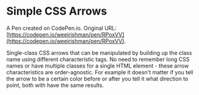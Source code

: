 # Simple CSS Arrows

A Pen created on CodePen.io. Original URL: [https://codepen.io/weeirishman/pen/RPoxVV](https://codepen.io/weeirishman/pen/RPoxVV).

Single-class CSS arrows that can be manipulated by building up the class name using different characteristic tags.  No need to remember long CSS names or have multiple classes for a single HTML element - these arrow characteristics are order-agnostic.  For example it doesn't matter if you tell the arrow to be a certain color before or after you tell it what direction to point, both with have the same results.
